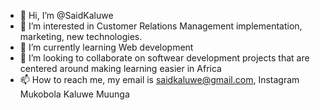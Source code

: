 - 👋 Hi, I’m @SaidKaluwe
- 👀 I’m interested in Customer Relations Management implementation, marketing, new technologies.  
- 🌱 I’m currently learning Web development 
- 💞️ I’m looking to collaborate on softwear development projects that are centered around making learning easier in Africa 
- 📫 How to reach me, my email is saidkaluwe@gmail.com, Instagram Mukobola Kaluwe Muunga

<!---
SaidKaluwe/SaidKaluwe is a ✨ special ✨ repository because its `README.md` (this file) appears on your GitHub profile.
You can click the Preview link to take a look at your changes.
--->
